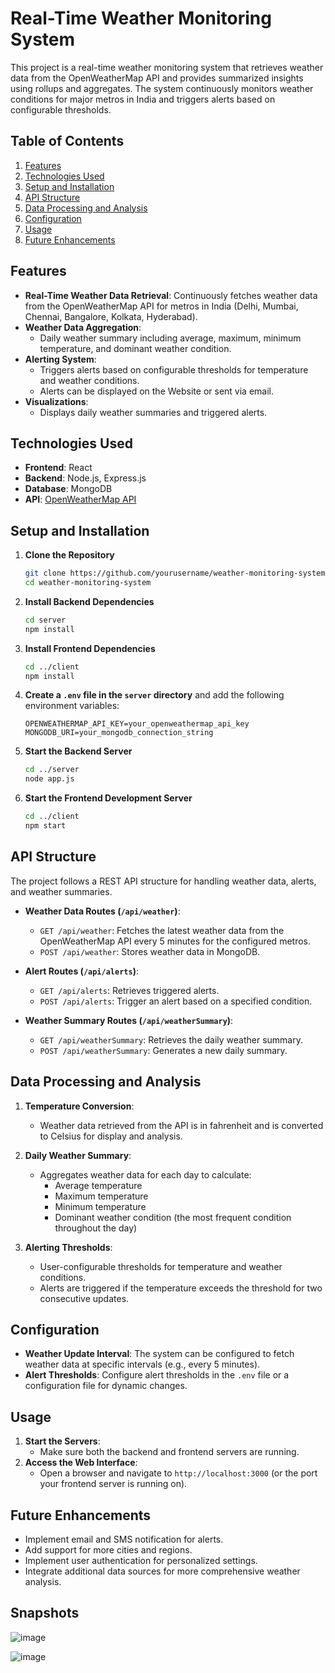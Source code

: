 # Real-Time Weather Monitoring System

This project is a real-time weather monitoring system that retrieves weather data from the OpenWeatherMap API and provides summarized insights using rollups and aggregates. The system continuously monitors weather conditions for major metros in India and triggers alerts based on configurable thresholds.

## Table of Contents
1. [Features](#features)
2. [Technologies Used](#technologies-used)
3. [Setup and Installation](#setup-and-installation)
4. [API Structure](#api-structure)
5. [Data Processing and Analysis](#data-processing-and-analysis)
6. [Configuration](#configuration)
7. [Usage](#usage)
8. [Future Enhancements](#future-enhancements)

## Features
- **Real-Time Weather Data Retrieval**: Continuously fetches weather data from the OpenWeatherMap API for metros in India (Delhi, Mumbai, Chennai, Bangalore, Kolkata, Hyderabad).
- **Weather Data Aggregation**:
  - Daily weather summary including average, maximum, minimum temperature, and dominant weather condition.
- **Alerting System**:
  - Triggers alerts based on configurable thresholds for temperature and weather conditions.
  - Alerts can be displayed on the Website or sent via email.
- **Visualizations**:
  - Displays daily weather summaries and triggered alerts.

## Technologies Used
- **Frontend**: React
- **Backend**: Node.js, Express.js
- **Database**: MongoDB
- **API**: [OpenWeatherMap API](https://openweathermap.org/)

## Setup and Installation

1. **Clone the Repository**
   ```bash
   git clone https://github.com/yourusername/weather-monitoring-system.git
   cd weather-monitoring-system
   ```

2. **Install Backend Dependencies**
   ```bash
   cd server
   npm install
   ```

3. **Install Frontend Dependencies**
   ```bash
   cd ../client
   npm install
   ```

4. **Create a `.env` file in the `server` directory** and add the following environment variables:
   ```
   OPENWEATHERMAP_API_KEY=your_openweathermap_api_key
   MONGODB_URI=your_mongodb_connection_string
   ```

5. **Start the Backend Server**
   ```bash
   cd ../server
   node app.js
   ```

6. **Start the Frontend Development Server**
   ```bash
   cd ../client
   npm start
   ```

## API Structure

The project follows a REST API structure for handling weather data, alerts, and weather summaries.

- **Weather Data Routes (`/api/weather`)**:
  - `GET /api/weather`: Fetches the latest weather data from the OpenWeatherMap API every 5 minutes for the configured metros.
  - `POST /api/weather`: Stores weather data in MongoDB.

- **Alert Routes (`/api/alerts`)**:
  - `GET /api/alerts`: Retrieves triggered alerts.
  - `POST /api/alerts`: Trigger an alert based on a specified condition.

- **Weather Summary Routes (`/api/weatherSummary`)**:
  - `GET /api/weatherSummary`: Retrieves the daily weather summary.
  - `POST /api/weatherSummary`: Generates a new daily summary.

## Data Processing and Analysis

1. **Temperature Conversion**:
   - Weather data retrieved from the API is in fahrenheit and is converted to Celsius for display and analysis.

2. **Daily Weather Summary**:
   - Aggregates weather data for each day to calculate:
     - Average temperature
     - Maximum temperature
     - Minimum temperature
     - Dominant weather condition (the most frequent condition throughout the day)

3. **Alerting Thresholds**:
   - User-configurable thresholds for temperature and weather conditions.
   - Alerts are triggered if the temperature exceeds the threshold for two consecutive updates.

## Configuration

- **Weather Update Interval**: The system can be configured to fetch weather data at specific intervals (e.g., every 5 minutes).
- **Alert Thresholds**: Configure alert thresholds in the `.env` file or a configuration file for dynamic changes.

## Usage

1. **Start the Servers**:
   - Make sure both the backend and frontend servers are running.
2. **Access the Web Interface**:
   - Open a browser and navigate to `http://localhost:3000` (or the port your frontend server is running on).

## Future Enhancements
- Implement email and SMS notification for alerts.
- Add support for more cities and regions.
- Implement user authentication for personalized settings.
- Integrate additional data sources for more comprehensive weather analysis.

## Snapshots

![image](https://github.com/user-attachments/assets/91ae57d8-5ea7-4f2b-9b90-b29de8000afd)

![image](https://github.com/user-attachments/assets/a251d139-76c1-4232-807f-ac4a62f6fdee)


